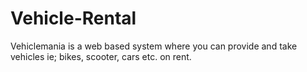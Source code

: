 # Vehicle-Rental
Vehiclemania is a web based system where you can provide and take vehicles ie; bikes, scooter, cars etc. on rent.
